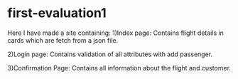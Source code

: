 # first-evaluation1
Here I have made a site containing:
1)Index page: Contains flight details in cards which are fetch from a json file.




2)Login page: Contains validation of all attributes with add passenger.





3)Confirmation Page: Contains all information about the flight and customer.

